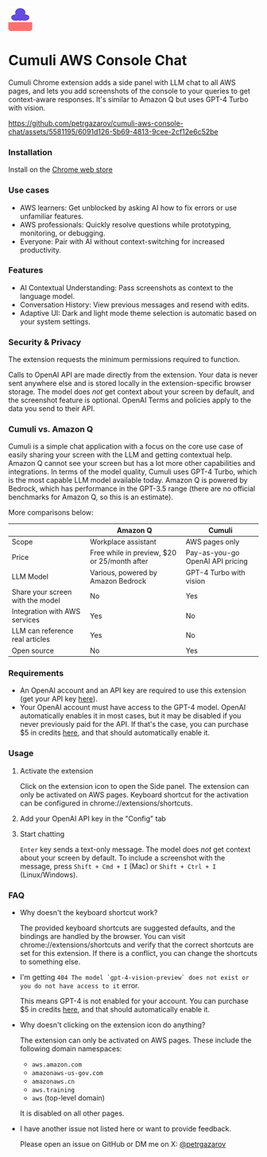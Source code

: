 ![Logo](public/icons/logo48.png)

# Cumuli AWS Console Chat

Cumuli Chrome extension adds a side panel with LLM chat to all AWS pages, and lets you add screenshots of the console to your queries to get context-aware responses. It's similar to Amazon Q but uses GPT-4 Turbo with vision.

https://github.com/petrgazarov/cumuli-aws-console-chat/assets/5581195/6091d126-5b69-4813-9cee-2cf12e6c52be

### Installation

Install on the [Chrome web store](https://chromewebstore.google.com/detail/cumuli-aws-console-chat/ekdfdahmkpbenhccafhdkmjfgcioejbc)

### Use cases

- AWS learners: Get unblocked by asking AI how to fix errors or use unfamiliar features.
- AWS professionals: Quickly resolve questions while prototyping, monitoring, or debugging.
- Everyone: Pair with AI without context-switching for increased productivity.

### Features

- AI Contextual Understanding: Pass screenshots as context to the language model.
- Conversation History: View previous messages and resend with edits.
- Adaptive UI: Dark and light mode theme selection is automatic based on your system settings.

### Security & Privacy

The extension requests the minimum permissions required to function.

Calls to OpenAI API are made directly from the extension. Your data is never sent anywhere else and is stored locally in the extension-specific browser storage. The model does _not_ get context about your screen by default, and the screenshot feature is optional. OpenAI Terms and policies apply to the data you send to their API.

### Cumuli vs. Amazon Q

Cumuli is a simple chat application with a focus on the core use case of easily sharing your screen with the LLM and getting contextual help.
Amazon Q cannot see your screen but has a lot more other capabilities and integrations. In terms of the model quality, Cumuli uses GPT-4 Turbo, which is the most capable LLM model available today. Amazon Q is powered by Bedrock, which has performance in the GPT-3.5 range (there are no official benchmarks for Amazon Q, so this is an estimate).

More comparisons below:

|                                  | Amazon Q                                     | Cumuli                           |
| -------------------------------- | -------------------------------------------- | -------------------------------- |
| Scope                            | Workplace assistant                          | AWS pages only                   |
| Price                            | Free while in preview, $20 or 25/month after | Pay-as-you-go OpenAI API pricing |
| LLM Model                        | Various, powered by Amazon Bedrock           | GPT-4 Turbo with vision          |
| Share your screen with the model | No                                           | Yes                              |
| Integration with AWS services    | Yes                                          | No                               |
| LLM can reference real articles  | Yes                                          | No                               |
| Open source                      | No                                           | Yes                              |

### Requirements

- An OpenAI account and an API key are required to use this extension (get your API key [here](https://platform.openai.com/api-keys)).
- Your OpenAI account must have access to the GPT-4 model. OpenAI automatically enables it in most cases, but it may be disabled if you never previously paid for the API. If that's the case, you can purchase $5 in credits [here](https://platform.openai.com/account/billing/overview), and that should automatically enable it.

### Usage

1. Activate the extension

   Click on the extension icon to open the Side panel. The extension can only be activated on AWS pages. Keyboard shortcut for the activation can be configured in chrome://extensions/shortcuts.

2. Add your OpenAI API key in the "Config" tab

3. Start chatting

   `Enter` key sends a text-only message. The model does _not_ get context about your screen by default. To include a screenshot with the message, press `Shift + Cmd + I` (Mac) or `Shift + Ctrl + I` (Linux/Windows).

### FAQ

- Why doesn't the keyboard shortcut work?

  The provided keyboard shortcuts are suggested defaults, and the bindings are handled by the browser. You can visit chrome://extensions/shortcuts and verify that the correct shortcuts are set for this extension. If there is a conflict, you can change the shortcuts to something else.

- I'm getting `` 404 The model `gpt-4-vision-preview` does not exist or you do not have access to it `` error.

  This means GPT-4 is not enabled for your account. You can purchase $5 in credits [here](https://platform.openai.com/account/billing/overview), and that should automatically enable it.

- Why doesn't clicking on the extension icon do anything?

  The extension can only be activated on AWS pages. These include the following domain namespaces:

  - `aws.amazon.com`
  - `amazonaws-us-gov.com`
  - `amazonaws.cn`
  - `aws.training`
  - `aws` (top-level domain)

  It is disabled on all other pages.

- I have another issue not listed here or want to provide feedback.

  Please open an issue on GitHub or DM me on X: [@petrgazarov](https://twitter.com/PetrGazarov)
